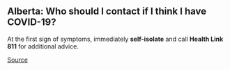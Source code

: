 ## Alberta: Who should I contact if I think I have COVID-19?

At the first sign of symptoms, immediately **self-isolate** and call **Health Link 811** for additional advice.

[Source](https://www.albertahealthservices.ca/topics/Page16944.aspx)
